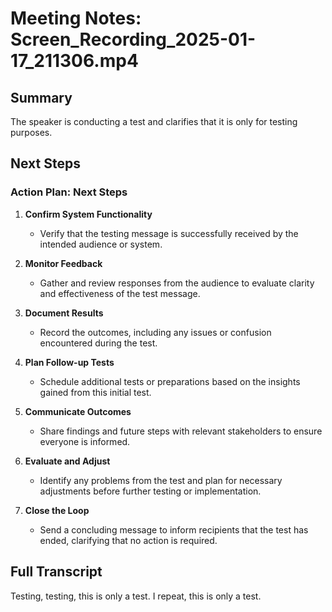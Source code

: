 # Meeting Notes: Screen_Recording_2025-01-17_211306.mp4

## Summary

The speaker is conducting a test and clarifies that it is only for testing purposes.

## Next Steps

### Action Plan: Next Steps

1. **Confirm System Functionality**
   - Verify that the testing message is successfully received by the intended audience or system.

2. **Monitor Feedback**
   - Gather and review responses from the audience to evaluate clarity and effectiveness of the test message.

3. **Document Results**
   - Record the outcomes, including any issues or confusion encountered during the test.

4. **Plan Follow-up Tests**
   - Schedule additional tests or preparations based on the insights gained from this initial test.

5. **Communicate Outcomes**
   - Share findings and future steps with relevant stakeholders to ensure everyone is informed.

6. **Evaluate and Adjust**
   - Identify any problems from the test and plan for necessary adjustments before further testing or implementation.

7. **Close the Loop**
   - Send a concluding message to inform recipients that the test has ended, clarifying that no action is required.

## Full Transcript

Testing, testing, this is only a test. I repeat, this is only a test.

